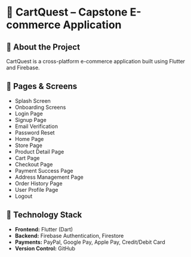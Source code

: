 # 🛒 CartQuest – Capstone E-commerce Application

## 📖 About the Project
CartQuest is a cross-platform e-commerce application built using Flutter and Firebase.

## 📱 Pages & Screens

- Splash Screen  
- Onboarding Screens  
- Login Page  
- Signup Page  
- Email Verification  
- Password Reset  
- Home Page  
- Store Page  
- Product Detail Page  
- Cart Page  
- Checkout Page  
- Payment Success Page  
- Address Management Page  
- Order History Page  
- User Profile Page  
- Logout


## 🧱 Technology Stack

- **Frontend:** Flutter (Dart)  
- **Backend:** Firebase Authentication, Firestore  
- **Payments:** PayPal, Google Pay, Apple Pay, Credit/Debit Card  
- **Version Control:** GitHub


